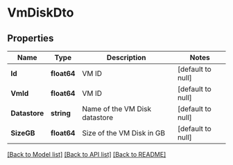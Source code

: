 # VmDiskDto

## Properties
Name | Type | Description | Notes
------------ | ------------- | ------------- | -------------
**Id** | **float64** | VM ID | [default to null]
**VmId** | **float64** | VM ID | [default to null]
**Datastore** | **string** | Name of the VM Disk datastore | [default to null]
**SizeGB** | **float64** | Size of the VM Disk in GB | [default to null]

[[Back to Model list]](../README.md#documentation-for-models) [[Back to API list]](../README.md#documentation-for-api-endpoints) [[Back to README]](../README.md)

